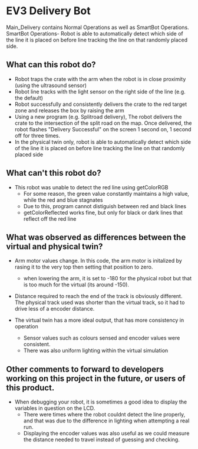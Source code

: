 # EV3 Delivery Bot
Main_Delivery contains Normal Operations as well as SmartBot Operations. <br />
SmartBot Operations- Robot is able to automatically detect which side of the line it is placed on before line tracking the line on that randomly placed side. <br />

## What can this robot do?
* Robot traps the crate with the arm when the robot is in close proximity  (using the ultrasound sensor)
* Robot line tracks with the light sensor on the right side of the line (e.g. the default)
* Robot successfully and consistently delivers the crate to the red target zone and releases the box by raising the arm
* Using a new program (e.g. Splitroad delivery), The robot delivers the crate to the intersection of the split road on the map. Once 
  delivered, the robot flashes "Delivery Successful" on the screen 1 second on, 1 second off for three times.
* In the physical twin only, robot is able to automatically detect which side of the line it is placed on before line tracking the line on that randomly placed side

## What can't this robot do?
* This robot was unable to detect the red line using getColorRGB
    * For some reason, the green value constantly maintains a high value, while the red and blue stagnates
	* Due to this, program cannot distiguish between red and black lines
	* getColorReflected works fine, but only for black or dark lines that reflect off the red line


## What was observed as differences between the virtual and physical twin?
* Arm motor values change. In this code, the arm motor is initalized by rasing it to the very top then setting that position to zero.
    * when lowering the arm, it is set to -180 for the physical robot but that is too much for the virtual (its around -150).

* Distance required to reach the end of the track is obviously different. The physical track used was shorter than the virtual 
  track, so it had to drive less of a encoder distance.

* The virtual twin has a more ideal output, that has more consistency in operation
    * Sensor values such as colours sensed and encoder values were consistent.
	* There was also uniform lighting within the virtual simulation


## Other comments to forward to developers working on this project in the future, or users of this product.
* When debugging your robot, it is sometimes a good idea to display the variables in question on the LCD.
	* There were times where the robot couldnt detect the line properly, and that was due to the difference in lighting
	  when attempting a real run.
	* Displaying the encoder values was also useful as we could measure the distance needed to travel instead of guessing and checking.
 